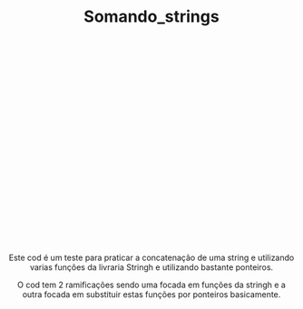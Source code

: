 <header>
<h1 align="center">Somando_strings</h1>
</header>

<main>
<p align="center" style="margin-top: 10vh;">
    Este cod é um teste para praticar a concatenação de uma string e utilizando varias funções da livraria Stringh e utilizando bastante ponteiros.
</p>

<p align="center">
    O cod tem 2 ramificações sendo uma focada em funções da stringh e a outra focada em substituir estas funções por ponteiros basicamente.
</p>
</main>